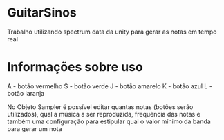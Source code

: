 # GuitarSinos
Trabalho utilizando spectrum data da unity para gerar as notas em tempo real

# Informações sobre uso
A - botão vermelho
S - botão verde
J - botão amarelo
K - botão azul
L - botão laranja

No Objeto Sampler é possível editar quantas notas (botões serão utilizados), qual a música a ser reproduzida, frequência das notas e também uma configuração para estipular qual o valor mínimo da banda para gerar um nota
